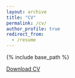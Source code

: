 ```yaml
---
layout: archive
title: "CV"
permalink: /cv/
author_profile: true
redirect_from:
  - /resume
---
```


{% include base_path %}


<a href="/files/FitzgeraldCV_2025_grad_2026.pdf" class="btn btn-primary" role="button" style="margin-top: 1em;">
  Download CV <i class="fas fa-download"></i>
</a>

<object data="{{ site.url }}{{ site.baseurl }}/files/FitzgeraldCV_2025_grad_2026.pdf" width="1000" height="1000" type="application/pdf"></object>